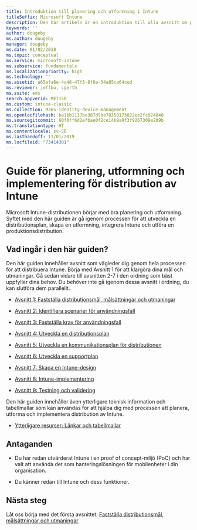 ```yaml
---
title: Introduktion till planering och utformning i Intune
titleSuffix: Microsoft Intune
description: Den här artikeln är en introduktion till alla avsnitt om planering, utformning och implementering i Microsoft Intune. Verktyg som hjälper dig fastställa mål, användningsfall och krav, skapa distributions- och kommunikationsplaner, support, testning och verifieringsplaner.
keywords: ''
author: dougeby
ms.author: dougeby
manager: dougeby
ms.date: 01/02/2018
ms.topic: conceptual
ms.service: microsoft-intune
ms.subservice: fundamentals
ms.localizationpriority: high
ms.technology: ''
ms.assetid: a65efa6e-4a48-47f3-8f6e-34a85ca64ced
ms.reviewer: jeffbu, cgerth
ms.suite: ems
search.appverid: MET150
ms.custom: intune-classic
ms.collection: M365-identity-device-management
ms.openlocfilehash: ba1bb1117be387d9be78358175022ee2fc024840
ms.sourcegitcommit: 60f0ff6d2efbae0f2ce14b9a9f3f9267309e209b
ms.translationtype: HT
ms.contentlocale: sv-SE
ms.lasthandoff: 11/01/2019
ms.locfileid: "73414381"
---
```

# <a name="intune-deployment-planning-design-and-implementation-guide"></a>Guide för planering, utformning och implementering för distribution av Intune

Microsoft Intune-distributionen börjar med bra planering och utformning. Syftet med den här guiden är gå igenom processen för att utveckla en distributionsplan, skapa en utformning, integrera Intune och utföra en produktionsdistribution.

## <a name="whats-included-in-this-guide"></a>Vad ingår i den här guiden?

Den här guiden innehåller avsnitt som vägleder dig genom hela processen för att distribuera Intune. Börja med Avsnitt 1 för att klargöra dina mål och utmaningar. Gå sedan vidare till avsnitten 2-7 i den ordning som bäst uppfyller dina behov. Du behöver inte gå igenom dessa avsnitt i ordning, du kan slutföra dem parallellt.

- [Avsnitt 1: Fastställa distributionsmål, målsättningar och utmaningar](planning-guide-deployment-goals.md)

- [Avsnitt 2: Identifiera scenarier för användningsfall](planning-guide-scenarios.md)

- [Avsnitt 3: Fastställa krav för användningsfall](planning-guide-requirements.md)

- [Avsnitt 4: Utveckla en distributionsplan](planning-guide-rollout-plan.md)

- [Avsnitt 5: Utveckla en kommunikationsplan för distributionen](planning-guide-communication-plan.md)

- [Avsnitt 6: Utveckla en supportplan](planning-guide-support-plan.md)

- [Avsnitt 7: Skapa en Intune-design](planning-guide-design.md)

- [Avsnitt 8: Intune-implementering](planning-guide-onboarding.md)

- [Avsnitt 9: Testning och validering](planning-guide-test-validation.md)

Den här guiden innehåller även ytterligare teknisk information och tabellmallar som kan användas för att hjälpa dig med processen att planera, utforma och implementera distribution av Intune.

- [Ytterligare resurser: Länkar och tabellmallar](planning-guide-resources.md)

## <a name="assumptions"></a>Antaganden

- Du har redan utvärderat Intune i en proof of concept-miljö (PoC) och har valt att använda det som hanteringslösningen för mobilenheter i din organisation.

- Du känner redan till Intune och dess funktioner.

## <a name="next-steps"></a>Nästa steg

Låt oss börja med det första avsnittet: [Fastställa distributionsmål, målsättningar och utmaningar](planning-guide-deployment-goals.md).
